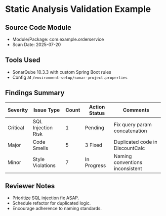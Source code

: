 # Static Analysis Validation Example

## Source Code Module

- Module/Package: com.example.orderservice
- Scan Date: 2025-07-20

## Tools Used

- SonarQube 10.3.3 with custom Spring Boot rules
- Config at `/environment-setup/sonar-project.properties`

## Findings Summary

| Severity   | Issue Type               | Count | Action Status | Comments                         |
|------------|-------------------------|-------|---------------|---------------------------------|
| Critical   | SQL Injection Risk      | 1     | Pending       | Fix query param concatenation   |
| Major      | Code Smells             | 5     | 3 Fixed       | Duplicated code in DiscountCalc |
| Minor      | Style Violations         | 7     | In Progress   | Naming conventions inconsistent |

## Reviewer Notes

- Prioritize SQL injection fix ASAP.
- Schedule refactor for duplicated logic.
- Encourage adherence to naming standards.
